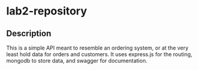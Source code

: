 # lab2-repository

## Description
This is a simple API meant to resemble an ordering system, or at the very least hold data for orders and customers.
It uses express.js for the routing, mongodb to store data, and swagger for documentation.